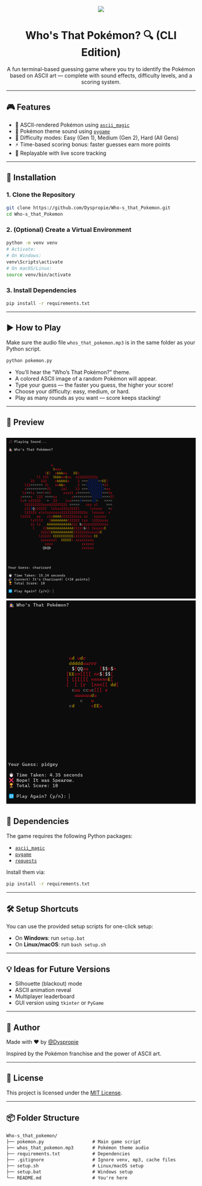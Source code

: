 <p align="center">
  <img src="https://img.shields.io/badge/Who's%20That%20Pokémon%3F-Terminal%20Game-blueviolet?style=for-the-badge&logo=python&logoColor=white" />
</p>

<h1 align="center">Who's That Pokémon? 🔍 (CLI Edition)</h1>

<p align="center">
  A fun terminal-based guessing game where you try to identify the Pokémon based on ASCII art — complete with sound effects, difficulty levels, and a scoring system.
</p>

---

## 🎮 Features

- 🎨 ASCII-rendered Pokémon using [`ascii_magic`](https://pypi.org/project/ascii-magic/)
- 🎵 Pokémon theme sound using [`pygame`](https://pypi.org/project/pygame/)
- 🧠 Difficulty modes: Easy (Gen 1), Medium (Gen 2), Hard (All Gens)
- ⚡ Time-based scoring bonus: faster guesses earn more points
- 🔁 Replayable with live score tracking

---

## 🚀 Installation

### 1. Clone the Repository

```bash
git clone https://github.com/Dyspropie/Who-s_that_Pokemon.git
cd Who-s_that_Pokemon
```

### 2. (Optional) Create a Virtual Environment

```bash
python -m venv venv
# Activate:
# On Windows:
venv\Scripts\activate
# On macOS/Linux:
source venv/bin/activate
```

### 3. Install Dependencies

```bash
pip install -r requirements.txt
```

---

## ▶️ How to Play

Make sure the audio file `whos_that_pokemon.mp3` is in the same folder as your Python script.

```bash
python pokemon.py
```

- You’ll hear the “Who’s That Pokémon?” theme.
- A colored ASCII image of a random Pokémon will appear.
- Type your guess — the faster you guess, the higher your score!
- Choose your difficulty: easy, medium, or hard.
- Play as many rounds as you want — score keeps stacking!

---

## 📸 Preview

![Gameplay Screenshot](preview/preview1.png)
![Another Round](preview/preview2.png)
---

## 🧾 Dependencies

The game requires the following Python packages:

- [`ascii_magic`](https://pypi.org/project/ascii-magic/)
- [`pygame`](https://pypi.org/project/pygame/)
- [`requests`](https://pypi.org/project/requests/)

Install them via:

```bash
pip install -r requirements.txt
```

---

## 🛠 Setup Shortcuts

You can use the provided setup scripts for one-click setup:

- On **Windows**: run `setup.bat`
- On **Linux/macOS**: run `bash setup.sh`

---

## 💡 Ideas for Future Versions

- Silhouette (blackout) mode
- ASCII animation reveal
- Multiplayer leaderboard
- GUI version using `tkinter` or `PyGame`

---

## 🙋 Author

Made with ❤️ by [@Dyspropie](https://github.com/Dyspropie)

Inspired by the Pokémon franchise and the power of ASCII art.

---

## 📜 License

This project is licensed under the [MIT License](LICENSE).

---

## 📦 Folder Structure

```
Who-s_that_pokemon/
├── pokemon.py                  # Main game script
├── whos_that_pokemon.mp3       # Pokémon theme audio
├── requirements.txt            # Dependencies
├── .gitignore                  # Ignore venv, mp3, cache files
├── setup.sh                    # Linux/macOS setup
├── setup.bat                   # Windows setup
└── README.md                   # You're here
```